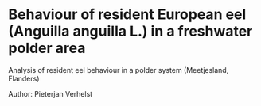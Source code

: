 # Behaviour of resident European eel (Anguilla anguilla L.) in a freshwater polder area
Analysis of resident eel behaviour in a polder system (Meetjesland, Flanders)

Author: Pieterjan Verhelst


